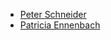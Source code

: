 - [Peter Schneider](https://twitter.com/schneipe)
- [Patricia Ennenbach](https://twitter.com/pen1710)


